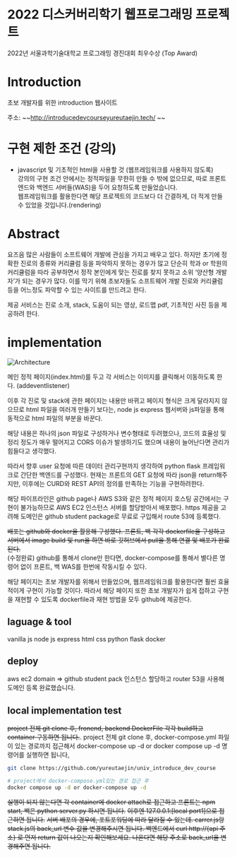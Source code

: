 # 2022 디스커버리학기 웹프로그래밍 프로젝트  
2022년 서울과학기술대학교 프로그래밍 경진대회 최우수상 (Top Award)

# Introduction
초보 개발자를 위한 introduction 웹사이트

주소: ~~http://introducedevcourseyureutaejin.tech/ ~~

# 구현 제한 조건 (강의)  
- javascript 및 기초적인 html을 사용할 것 (웹프레임워크를 사용하지 않도록)  
강의의 구현 조건 안에서는 정적파일을 무한히 만들 수 밖에 없으므로, 따로 프론트엔드와 백엔드 서버들(WAS)을 두어 요청하도록 만들었습니다.  
웹프레임워크를 활용한다면 해당 프로젝트의 코드보다 더 간결하게, 더 적게 만들 수 있었을 것입니다.(rendering)

# Abstract
요즈음 많은 사람들이 소프트웨어 개발에 관심을 가지고 배우고 있다. 하지만 초기에 정확한 진로의 종류와 커리큘럼 등을 파악하지 못하는 경우가 많고 단순히 학과 or 학원의 커리큘럼을 따라 공부하면서 정작 본인에게 맞는 진로를 찾지 못하고 소위 ‘양산형 개발자’가 되는 경우가 많다. 이를 막기 위해 초보자들도 소프트웨어 개발 진로와 커리큘럼 등을 어느정도 파악할 수 있는 사이트를 만드려고 한다.

제공 서비스는 진로 소개, stack, 도움이 되는 영상, 로드맵 pdf, 기초적인 사진 등을 제공하려 한다.

# implementation
![Architecture](https://user-images.githubusercontent.com/85734054/186342042-266b75b4-fc67-4372-8b5a-f6e81cd02384.PNG)

메인 정적 페이지(index.html)를 두고 각 서비스는 이미지를 클릭해서 이동하도록 한다. (addeventlistener)

이후 각 진로 및 stack에 관한 페이지는 내용만 바뀌고 페이지 형식은 크게 달라지지 않으므로 html 파일을 여러개 만들기 보다는, node js express 웹서버와 js파일을 통해 동적으로 html 파일의 부분을 바꾼다.

해당 내용은 하나의 json 파일로 구성하거나 변수형태로 두려했으나, 코드의 효율성 및 정리 정도가 매우 떨어지고 CORS 이슈가 발생하기도 했으며 내용이 늘어난다면 관리가 힘들다고 생각했다.

따라서 향후 user 요청에 따른 데이터 관리구현까지 생각하여 python flask 프레임워크로 간단한 백엔드를 구성했다. 현재는 프론트의 GET 요청에 따라 json을 return해주지만, 이후에는 CURD와 REST API의 정의를 만족하는 기능을 구현하려한다.

해당 파이프라인은 github page나 AWS S3와 같은 정적 페이지 호스팅 공간에서는 구현이 불가능하므로 AWS EC2 인스턴스 서버를  할당받아서 배포했다. https 제공을 고려해 도메인은 github student package로 무료로 구입해서 route 53에 등록했다.

~~배포는 github와 docker을 활용해 구성했다. 프론트, 백 각각 dockerfile을 구성하고 서버에서 image build 및 run을 하면 바로 깃허브에서 pull을 통해 연결 및 배포가 완료된다.~~  
(수정완료) github를 통해서 clone만 한다면, docker-compose를 통해서 별다른 명령어 없이 프론트, 백 WAS를 한번에 작동시킬 수 있다.  

해당 페이지는 초보 개발자를 위해서 만들었으며, 웹프레임워크를 활용한다면 훨씬 효율적이게 구현이 가능할 것이다. 따라서 해당 페이지 또한 초보 개발자가 쉽게 접하고 구현을 재현할 수 있도록 dockerfile과 재현 방법을 모두 github에 제공한다.


## laguage & tool
vanilla js
node js express
html
css
python
flask
docker

## deploy
aws ec2
domain => github student pack
인스턴스 할당하고 router 53을 사용해 도메인 등록 완료했습니다.

## local implementation test
~~project 전체 git clone 후, fronend, backend DockerFile 각각 build하고 container 구동하면 됩니다.~~. 
project 전체 git clone 후, docker-compose.yml 파일이 있는 경로까지 접근해서 docker-compose up -d or docker compose up -d 명령어를 실행하면 됩니다,

```sh
git clone https://github.com/yureutaejin/univ_introduce_dev_course

# project에서 docker-compose.yml있는 경로 접근 후   
docker compose up -d or docker-compose up -d
```

~~실행이 되지 않는다면 각 container에 docker attach로 접근하고 프론트는 npm start, 백은 python server.py 하시면 됩니다.~~
~~이후엔 127.0.0.1:[local port1]으로 접근하면 됩니다.~~
~~서버 배포의 경우에, 포트포워딩에 따라 달라질 수 있는데. carrer.js랑 stack.js의 back_url 변수 값을 변경해주시면 됩니다. 백엔드에서 curl http://{api 주소} 로 먼저 return 값이 나오는지 확인해보세요. 나온다면 해당 주소로 back_url을 변경해주면 됩니다.~~
